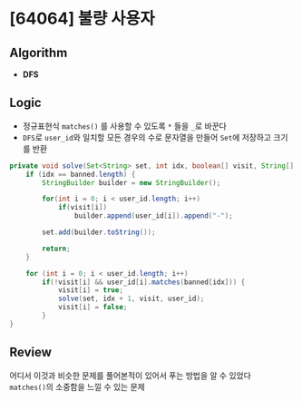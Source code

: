 # [64064] 불량 사용자
## Algorithm
- **DFS**

## Logic
- 정규표현식 `matches()` 를 사용할 수 있도록 `*` 들을 `_`로 바꾼다 
- `DFS`로 `user_id`와 일치할 모든 경우의 수로 문자열을 만들어 `Set`에 저장하고 크기를 반환

```java
private void solve(Set<String> set, int idx, boolean[] visit, String[] user_id) {
    if (idx == banned.length) {
        StringBuilder builder = new StringBuilder();

        for(int i = 0; i < user_id.length; i++)
            if(visit[i])
                builder.append(user_id[i]).append("-");

        set.add(builder.toString());

        return;
    }

    for (int i = 0; i < user_id.length; i++)
        if(!visit[i] && user_id[i].matches(banned[idx])) {
            visit[i] = true;
            solve(set, idx + 1, visit, user_id);
            visit[i] = false;
        }
}
```

## Review
어디서 이것과 비슷한 문제를 풀어본적이 있어서 푸는 방법을 알 수 있었다  
`matches()`의 소중함을 느낄 수 있는 문제
